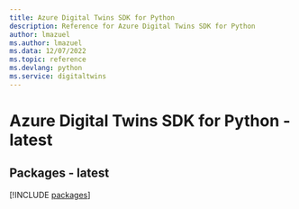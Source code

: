 ```yaml
---
title: Azure Digital Twins SDK for Python
description: Reference for Azure Digital Twins SDK for Python
author: lmazuel
ms.author: lmazuel
ms.data: 12/07/2022
ms.topic: reference
ms.devlang: python
ms.service: digitaltwins
---
```

# Azure Digital Twins SDK for Python - latest
## Packages - latest
[!INCLUDE [packages](digital-twins-index.md)]